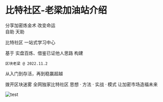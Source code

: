 # 比特社区-老梁加油站介绍

分享加密炼金术
改变命运      
自助 天助

比特社区
一站式学习中心

基于 实盘百炼、借鉴已证他人思路 构建

```
区块老梁 @ 2022.11.2
```

从入门到存活，再到稳赢超越

拨开区块迷雾
全网独家比特社区 
思想 · 方法 · 实战 · 模式
让加密市场造福未来



![test](https://wenxin.baidu.com/younger/file/ERNIE-ViLG/84bc4447a9213f6f048f5b8b87153ec4ex?style=i_h)

